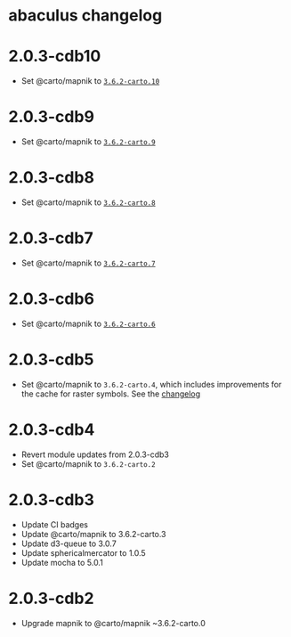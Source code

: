 # abaculus changelog

# 2.0.3-cdb10
* Set @carto/mapnik to [`3.6.2-carto.10`](https://github.com/CartoDB/node-mapnik/blob/v3.6.2-carto/CHANGELOG.carto.md#362-carto10)

# 2.0.3-cdb9
* Set @carto/mapnik to [`3.6.2-carto.9`](https://github.com/CartoDB/node-mapnik/blob/v3.6.2-carto/CHANGELOG.carto.md#362-carto9)

# 2.0.3-cdb8
* Set @carto/mapnik to [`3.6.2-carto.8`](https://github.com/CartoDB/node-mapnik/blob/v3.6.2-carto/CHANGELOG.carto.md#362-carto8)

# 2.0.3-cdb7
* Set @carto/mapnik to [`3.6.2-carto.7`](https://github.com/CartoDB/node-mapnik/blob/v3.6.2-carto/CHANGELOG.carto.md#362-carto7)

# 2.0.3-cdb6
* Set @carto/mapnik to [`3.6.2-carto.6`](https://github.com/CartoDB/node-mapnik/blob/v3.6.2-carto/CHANGELOG.carto.md#362-carto6)

# 2.0.3-cdb5
* Set @carto/mapnik to `3.6.2-carto.4`, which includes improvements for the cache for raster symbols. See the [changelog](https://github.com/CartoDB/node-mapnik/blob/v3.6.2-carto/CHANGELOG.carto.md#362-carto4)

# 2.0.3-cdb4
* Revert module updates from 2.0.3-cdb3
* Set @carto/mapnik to `3.6.2-carto.2`

# 2.0.3-cdb3

* Update CI badges
* Update @carto/mapnik to 3.6.2-carto.3
* Update d3-queue to 3.0.7
* Update sphericalmercator to 1.0.5
* Update mocha to 5.0.1

# 2.0.3-cdb2

* Upgrade mapnik to @carto/mapnik ~3.6.2-carto.0
